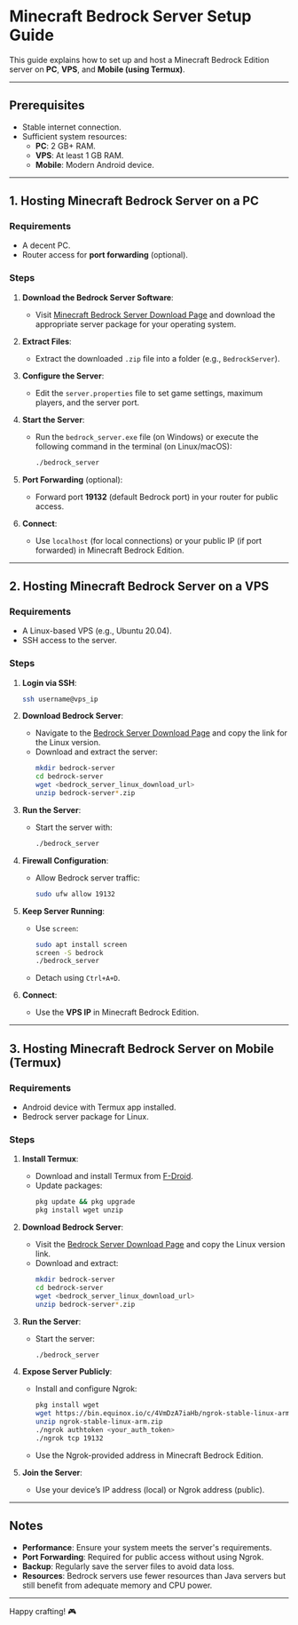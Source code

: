 # Minecraft Bedrock Server Setup Guide

This guide explains how to set up and host a Minecraft Bedrock Edition server on **PC**, **VPS**, and **Mobile (using Termux)**.

---

## Prerequisites
- Stable internet connection.
- Sufficient system resources:
  - **PC**: 2 GB+ RAM.
  - **VPS**: At least 1 GB RAM.
  - **Mobile**: Modern Android device.

---

## 1. Hosting Minecraft Bedrock Server on a PC

### Requirements
- A decent PC.
- Router access for **port forwarding** (optional).

### Steps
1. **Download the Bedrock Server Software**:
   - Visit [Minecraft Bedrock Server Download Page](https://www.minecraft.net/en-us/download/server/bedrock) and download the appropriate server package for your operating system.

2. **Extract Files**:
   - Extract the downloaded `.zip` file into a folder (e.g., `BedrockServer`).

3. **Configure the Server**:
   - Edit the `server.properties` file to set game settings, maximum players, and the server port.

4. **Start the Server**:
   - Run the `bedrock_server.exe` file (on Windows) or execute the following command in the terminal (on Linux/macOS):
     ```bash
     ./bedrock_server
     ```

5. **Port Forwarding** (optional):
   - Forward port **19132** (default Bedrock port) in your router for public access.

6. **Connect**:
   - Use `localhost` (for local connections) or your public IP (if port forwarded) in Minecraft Bedrock Edition.

---

## 2. Hosting Minecraft Bedrock Server on a VPS

### Requirements
- A Linux-based VPS (e.g., Ubuntu 20.04).
- SSH access to the server.

### Steps
1. **Login via SSH**:
   ```bash
   ssh username@vps_ip
   ```

2. **Download Bedrock Server**:
   - Navigate to the [Bedrock Server Download Page](https://www.minecraft.net/en-us/download/server/bedrock) and copy the link for the Linux version.
   - Download and extract the server:
     ```bash
     mkdir bedrock-server
     cd bedrock-server
     wget <bedrock_server_linux_download_url>
     unzip bedrock-server*.zip
     ```

3. **Run the Server**:
   - Start the server with:
     ```bash
     ./bedrock_server
     ```

4. **Firewall Configuration**:
   - Allow Bedrock server traffic:
     ```bash
     sudo ufw allow 19132
     ```

5. **Keep Server Running**:
   - Use `screen`:
     ```bash
     sudo apt install screen
     screen -S bedrock
     ./bedrock_server
     ```
   - Detach using `Ctrl+A+D`.

6. **Connect**:
   - Use the **VPS IP** in Minecraft Bedrock Edition.

---

## 3. Hosting Minecraft Bedrock Server on Mobile (Termux)

### Requirements
- Android device with Termux app installed.
- Bedrock server package for Linux.

### Steps
1. **Install Termux**:
   - Download and install Termux from [F-Droid](https://f-droid.org/).
   - Update packages:
     ```bash
     pkg update && pkg upgrade
     pkg install wget unzip
     ```

2. **Download Bedrock Server**:
   - Visit the [Bedrock Server Download Page](https://www.minecraft.net/en-us/download/server/bedrock) and copy the Linux version link.
   - Download and extract:
     ```bash
     mkdir bedrock-server
     cd bedrock-server
     wget <bedrock_server_linux_download_url>
     unzip bedrock-server*.zip
     ```

3. **Run the Server**:
   - Start the server:
     ```bash
     ./bedrock_server
     ```

4. **Expose Server Publicly**:
   - Install and configure Ngrok:
     ```bash
     pkg install wget
     wget https://bin.equinox.io/c/4VmDzA7iaHb/ngrok-stable-linux-arm.zip
     unzip ngrok-stable-linux-arm.zip
     ./ngrok authtoken <your_auth_token>
     ./ngrok tcp 19132
     ```
   - Use the Ngrok-provided address in Minecraft Bedrock Edition.

5. **Join the Server**:
   - Use your device’s IP address (local) or Ngrok address (public).

---

## Notes
- **Performance**: Ensure your system meets the server's requirements.
- **Port Forwarding**: Required for public access without using Ngrok.
- **Backup**: Regularly save the server files to avoid data loss.
- **Resources**: Bedrock servers use fewer resources than Java servers but still benefit from adequate memory and CPU power.

---

Happy crafting! 🎮
